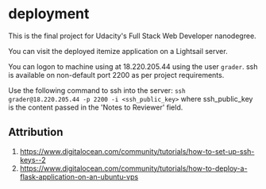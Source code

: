 # deployment

This is the final project for Udacity's Full Stack Web Developer nanodegree.

You can visit the deployed itemize application on a Lightsail server.

You can logon to machine using at 18.220.205.44 using the user `grader`. ssh is available on non-default port 2200 as per project requirements.

Use the following command to ssh into the server: `ssh grader@18.220.205.44 -p 2200 -i <ssh_public_key>` where ssh_public_key is the content passed in the 'Notes to Reviewer' field.

## Attribution

1. https://www.digitalocean.com/community/tutorials/how-to-set-up-ssh-keys--2
2. https://www.digitalocean.com/community/tutorials/how-to-deploy-a-flask-application-on-an-ubuntu-vps
